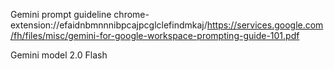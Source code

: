 Gemini prompt guideline
chrome-extension://efaidnbmnnnibpcajpcglclefindmkaj/https://services.google.com/fh/files/misc/gemini-for-google-workspace-prompting-guide-101.pdf 


Gemini model 2.0 Flash